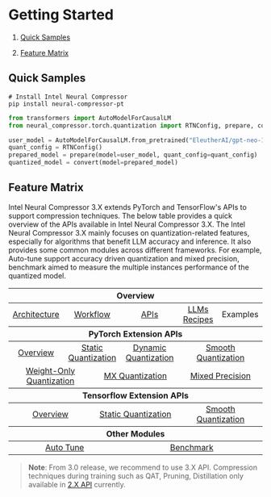 # Getting Started

1. [Quick Samples](#quick-samples)

2. [Feature Matrix](#feature-matrix)

## Quick Samples

```shell
# Install Intel Neural Compressor
pip install neural-compressor-pt
```
```python
from transformers import AutoModelForCausalLM
from neural_compressor.torch.quantization import RTNConfig, prepare, convert

user_model = AutoModelForCausalLM.from_pretrained("EleutherAI/gpt-neo-125m")
quant_config = RTNConfig()
prepared_model = prepare(model=user_model, quant_config=quant_config)
quantized_model = convert(model=prepared_model)
```

## Feature Matrix
Intel Neural Compressor 3.X extends PyTorch and TensorFlow's APIs to support compression techniques.
The below table provides a quick overview of the APIs available in Intel Neural Compressor 3.X.
The Intel Neural Compressor 3.X mainly focuses on quantization-related features, especially for algorithms that benefit LLM accuracy and inference.
It also provides some common modules across different frameworks. For example, Auto-tune support accuracy driven quantization and mixed precision, benchmark aimed to measure the multiple instances performance of the quantized model.

<table class="docutils">
  <thead>
  <tr>
    <th colspan="8">Overview</th>
  </tr>
  </thead>
  <tbody>
    <tr>
      <td colspan="2" align="center"><a href="3x/design.md#architecture">Architecture</a></td>
      <td colspan="2" align="center"><a href="3x/design.md#workflow">Workflow</a></td>
      <td colspan="2" align="center"><a href="https://intel.github.io/neural-compressor/latest/docs/source/api-doc/apis.html">APIs</a></td>
      <td colspan="1" align="center"><a href="3x/llm_recipes.md">LLMs Recipes</a></td>
      <td colspan="1" align="center">Examples</td>
    </tr>
  </tbody>
  <thead>
    <tr>
      <th colspan="8">PyTorch Extension APIs</th>
    </tr>
  </thead>
  <tbody>
    <tr>
        <td colspan="2" align="center"><a href="3x/PyTorch.md">Overview</a></td>
        <td colspan="2" align="center"><a href="3x/PT_StaticQuant.md">Static Quantization</a></td>
        <td colspan="2" align="center"><a href="3x/PT_DynamicQuant.md">Dynamic Quantization</a></td>
        <td colspan="2" align="center"><a href="3x/PT_SmoothQuant.md">Smooth Quantization</a></td>
    </tr>
    <tr>
        <td colspan="3" align="center"><a href="3x/PT_WeightOnlyQuant.md">Weight-Only Quantization</a></td>
        <td colspan="3" align="center"><a href="3x/PT_MXQuant.md">MX Quantization</a></td>
        <td colspan="2" align="center"><a href="3x/PT_MixedPrecision.md">Mixed Precision</a></td>
    </tr>
  </tbody>
  <thead>
      <tr>
        <th colspan="8">Tensorflow Extension APIs</th>
      </tr>
  </thead>
  <tbody>
      <tr>
          <td colspan="3" align="center"><a href="3x/TensorFlow.md">Overview</a></td>
          <td colspan="3" align="center"><a href="3x/TF_Quant.md">Static Quantization</a></td>
          <td colspan="2" align="center"><a href="3x/TF_SQ.md">Smooth Quantization</a></td>
      </tr>
  </tbody>
  <thead>
      <tr>
        <th colspan="8">Other Modules</th>
      </tr>
  </thead>
  <tbody>
      <tr>
          <td colspan="4" align="center"><a href="3x/autotune.md">Auto Tune</a></td>
          <td colspan="4" align="center"><a href="3x/benchmark.md">Benchmark</a></td>
      </tr>
  </tbody>
</table>

> **Note**:
> From 3.0 release, we recommend to use 3.X API. Compression techniques during training such as QAT, Pruning, Distillation only available in [2.X API](https://github.com/intel/neural-compressor/blob/master/docs/source/2x_user_guide.md) currently.
